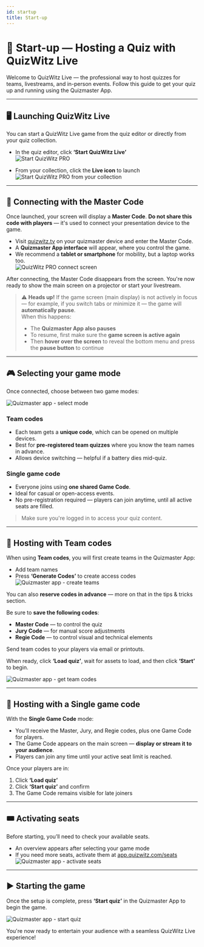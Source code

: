 ```yaml
---
id: startup
title: Start-up
---
```


# 🚀 Start-up — Hosting a Quiz with QuizWitz Live

Welcome to QuizWitz Live — the professional way to host quizzes for teams, livestreams, and in-person events. Follow this guide to get your quiz up and running using the Quizmaster App.

---

## 🖥️ Launching QuizWitz Live

You can start a QuizWitz Live game from the quiz editor or directly from your quiz collection.

- In the quiz editor, click **‘Start QuizWitz Live’**  
  ![Start QuizWitz PRO](/images/start-quizwitz-pro.png)

- From your collection, click the **Live icon** to launch  
  ![Start QuizWitz PRO from your collection](/images/start-quizwitz-live.png)

---

## 🔐 Connecting with the Master Code

Once launched, your screen will display a **Master Code**. **Do not share this code with players** — it's used to connect your presentation device to the game.

- Visit [quizwitz.tv](https://quizwitz.tv) on your quizmaster device and enter the Master Code.
- A **Quizmaster App interface** will appear, where you control the game.
- We recommend a **tablet or smartphone** for mobility, but a laptop works too.  
  ![QuizWitz PRO connect screen](/images/quizwitz-pro-connect-token.png)

After connecting, the Master Code disappears from the screen. You're now ready to show the main screen on a projector or start your livestream.

> ⚠️ **Heads up!** If the game screen (main display) is not actively in focus — for example, if you switch tabs or minimize it — the game will **automatically pause**.  
> When this happens:
> - The **Quizmaster App also pauses**
> - To resume, first make sure the **game screen is active again**
> - Then **hover over the screen** to reveal the bottom menu and press the **pause button** to continue

---

## 🎮 Selecting your game mode

Once connected, choose between two game modes:

![Quizmaster app - select mode](/images/quizmaster-app-select-mode.png)

### Team codes

- Each team gets a **unique code**, which can be opened on multiple devices.
- Best for **pre-registered team quizzes** where you know the team names in advance.
- Allows device switching — helpful if a battery dies mid-quiz.

### Single game code

- Everyone joins using **one shared Game Code**.
- Ideal for casual or open-access events.
- No pre-registration required — players can join anytime, until all active seats are filled.

> Make sure you're logged in to access your quiz content.

---

## 👥 Hosting with Team codes

When using **Team codes**, you will first create teams in the Quizmaster App:

- Add team names
- Press **‘Generate Codes’** to create access codes  
  ![Quizmaster app - create teams](/images/quizmaster-app-create-teams.png)

You can also **reserve codes in advance** — more on that in the tips & tricks section.

Be sure to **save the following codes**:

- **Master Code** — to control the quiz
- **Jury Code** — for manual score adjustments
- **Regie Code** — to control visual and technical elements

Send team codes to your players via email or printouts.

When ready, click **‘Load quiz’**, wait for assets to load, and then click **‘Start’** to begin.

![Quizmaster app - get team codes](/images/quizmaster-app-create-teams2.png)

---

## 👤 Hosting with a Single game code

With the **Single Game Code** mode:

- You’ll receive the Master, Jury, and Regie codes, plus one Game Code for players.
- The Game Code appears on the main screen — **display or stream it to your audience**.
- Players can join any time until your active seat limit is reached.

Once your players are in:

1. Click **‘Load quiz’**
2. Click **‘Start quiz’** and confirm
3. The Game Code remains visible for late joiners

---

## 🎟️ Activating seats

Before starting, you’ll need to check your available seats.

- An overview appears after selecting your game mode
- If you need more seats, activate them at [app.quizwitz.com/seats](https://app.quizwitz.com/seats)  
  ![Quizmaster app - activate seats](/images/quizmaster-app-seats.png)

---

## ▶️ Starting the game

Once the setup is complete, press **‘Start quiz’** in the Quizmaster App to begin the game.

![Quizmaster app - start quiz](/images/quizmaster-app-start-quiz.png)

You're now ready to entertain your audience with a seamless QuizWitz Live experience!
